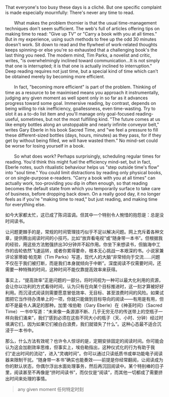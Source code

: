 That everyone's too busy these days is a cliché. But one specific complaint is made especially mournfully: There's never any time to read.

　　What makes the problem thornier is that the usual time-management techniques don't seem sufficient. The web's full of articles offering tips on making time to read: "Give up TV" or "Carry a book with you at all times." But in my experience, using such methods to free up the odd 30 minutes doesn't work. Sit down to read and the flywheel of work-related thoughts keeps spinning-or else you're so exhausted that a challenging book's the last thing you need. The modern mind, Tim Parks, a novelist and critic, writes, "is overwhelmingly inclined toward communication…It is not simply that one is interrupted; it is that one is actually inclined to interruption." Deep reading requires not just time, but a special kind of time which can't be obtained merely by becoming more efficient.

　　In fact, "becoming more efficient" is part of the problem. Thinking of time as a resource to be maximised means you approach it instrumentally, judging any given moment as well spent only in so far as it advances progress toward some goal. Immersive reading, by contrast, depends on being willing to risk inefficiency, goallessness, even time-wasting. Try to slot it as a to-do list item and you'll manage only goal-focused reading-useful, sometimes, but not the most fulfilling kind. "The future comes at us like empty bottles along an unstoppable and nearly infinite conveyor belt," writes Gary Eberle in his book Sacred Time, and "we feel a pressure to fill these different-sized bottles (days, hours, minutes) as they pass, for if they get by without being filled, we will have wasted them." No mind-set could be worse for losing yourself in a book.

　　So what does work? Perhaps surprisingly, scheduling regular times for reading. You'd think this might fuel the efficiency mind-set, but in fact, Eberle notes, such ritualistic behaviour helps us "step outside time's flow" into "soul time." You could limit distractions by reading only physical books, or on single-purpose e-readers. "Carry a book with you at all times" can actually work, too-providing you dip in often enough, so that reading becomes the default state from which you temporarily surface to take care of business, before dropping back down. On a really good day, it no longer feels as if you're "making time to read," but just reading, and making time for everything else.


如今大家都太忙，这已成了陈词滥调。但其中一个特别令人惋惜的抱怨是：总是没时间读书。

让问题更棘手的是，常规的时间管理技巧似乎不足以解决问题。网上充斥着各种文章，提供腾出阅读时间的小技巧，比如“放弃看电视”或“随身带一本书”。但根据我的经验，用这些方法勉强挤出30分钟并不起作用。你坐下来想读书，但脑海中工作的齿轮依然飞速运转，或者你累得要命，根本无心挑战一本艰深的书。小说家兼评论家蒂姆·帕克斯（Tim Parks）写道，现代人的大脑“非常倾向于交流……问题不仅在于我们被打断，而是我们本身就倾向于中断”。深度阅读不仅需要时间，还需要一种特殊的时间，这种时间不能仅靠提高效率来获得。

事实上，“提高效率”正是问题的一部分。将时间视为一种可以最大化利用的资源，会让你以功利的方式看待时间，认为只有在向某个目标推进时，这一刻才算被好好利用。而沉浸式阅读则需要愿意冒低效率、无目标、甚至浪费时间的风险。如果试图把它当作待办清单上的一项，你就只能做到目标导向的阅读——有用是有用，但却不是最令人满足的那种。加里·埃伯勒（Gary Eberle）在《神圣时间》（Sacred Time）一书中写道：“未来像一条源源不断、几乎无穷无尽的传送带上的空瓶子一样向我们涌来”，我们“感到必须在这些不同大小的瓶子（天、小时、分钟）经过时填满它们，因为如果它们被白白浪费，我们就错失了什么”。这种心态最不适合沉浸于一本书中。

那么，什么方法有效呢？也许令人惊讶的是，定期安排固定的阅读时间。你可能会认为这会加剧效率思维，但事实上，埃伯勒指出，这种仪式化的行为有助于我们“走出时间的流动”，进入“灵魂时间”。你可以通过只读纸质书或单功能电子阅读器来限制干扰。“随身带一本书”确实也能奏效——前提是你经常翻阅，让阅读成为你的默认状态，你偶尔浮出水面处理事务，然后再沉回阅读中。某个特别棒的日子里，阅读甚至不再像是“挤时间读书”，而仅仅是“阅读”，而其他一切都成了需要挤出时间来处理的事情。

> any given moment 任何特定时刻
